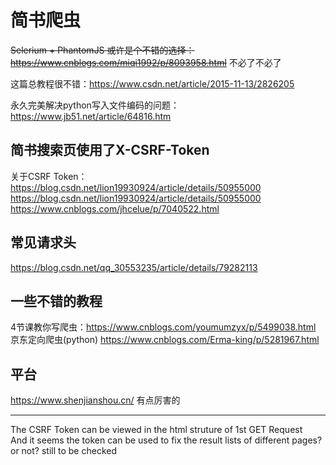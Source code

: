 # 简书爬虫

<del>Selerium + PhantomJS 或许是个不错的选择：https://www.cnblogs.com/miqi1992/p/8093958.html</del> 不必了不必了

这篇总教程很不错：https://www.csdn.net/article/2015-11-13/2826205

永久完美解决python写入文件编码的问题：https://www.jb51.net/article/64816.htm

## 简书搜索页使用了X-CSRF-Token

关于CSRF Token：</br>
https://blog.csdn.net/lion19930924/article/details/50955000 </br>
https://blog.csdn.net/lion19930924/article/details/50955000 </br>
https://www.cnblogs.com/jhcelue/p/7040522.html

## 常见请求头
https://blog.csdn.net/qq_30553235/article/details/79282113

## 一些不错的教程
4节课教你写爬虫：https://www.cnblogs.com/youmumzyx/p/5499038.html </br>
京东定向爬虫(python) https://www.cnblogs.com/Erma-king/p/5281967.html 

## 平台
https://www.shenjianshou.cn/ 有点厉害的


---------------------------

The CSRF Token can be viewed in the html struture of 1st GET Request</br>
And it seems the token can be used to fix the result lists of different pages? or not? still to be checked
